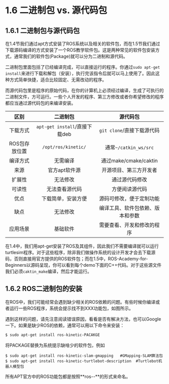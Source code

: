 # 1.6 二进制包 vs. 源代码包

## 1.6.1 二进制包与源代码包

在1.4节我们通过apt方式安装了ROS系统以及相关的软件包，而在1.5节我们通过下载源码编译的方式安装了一个ROS教学软件包。这是两种常见的软件包安装方式，通常我们的软件包(Package)就可以分为二进制和源代码。

二进制包里面包括了已经编译完成，可以直接运行的程序。你通过`sudo apt-get install`来进行下载和解包（安装），执行完该指令后就可以马上使用了。因此这种方式简单快捷，适合比较固定、无需改动的程序。

而源代码包里是程序的原始代码，在你的计算机上必须经过编译，生成了可执行的二进制文件，方可运行。一些个人开发的程序、第三方修改或者你希望修改的程序都应当通过源代码包的来编译安装。

| 区别 | 二进制包 | 源代码包 |
| :---: | :---: | :---: |
| 下载方式 | `apt-get install`/直接下载deb | `git clone`/直接下载源代码 |
| ROS包存放位置 | `/opt/ros/kinetic/` | 通常`~/catkin_ws/src` |
| 编译方式 | 无需编译 | 通过make/cmake/caktin |
| 来源 | 官方apt软件源 | 开源项目、第三方开发者 |
| 扩展性 | 无法修改 | 通过源代码修改 |
| 可读性 | 无法查看源代码 | 方便阅读源代码 |
| 优点 | 下载简单，安装方便 | 源码可修改，便于定制功能 |
| 缺点 | 无法修改 | 编译工具、软件包依赖、版本和参数 |
| 应用场景 | 基础软件 | 需要查看、开发和修改的程序 |

在1.4中，我们用apt-get安装了ROS及其组件，因此我们不需要编译就可以运行turtlesim程序。对于这些程序，除非我们做操作系统的设计开发才会去下载源码，否则直接用官方提供的ROS软件包；而在1.5中，ROS-Academy-for-Beginners以源码呈现，你可以看到每个demo下面的C++代码。对于这些源文件我们必须`caktin_make`编译，然后才能运行。

## 1.6.2 ROS二进制包的安装
在ROS中，我们可能经常会遇到缺少相关的ROS依赖的问题。有些时候你编译或者运行一些ROS程序，系统会提示找不到XXX功能包，如图所示。

遇到这样的问题，请先注意阅读错误原因，看看是否有解决方法，也可以Google一下。如果是缺少ROS的依赖，通常可以用以下命令来安装：
```bash
$ sudo apt-get install ros-kinetic-PACAKGE
```
将PACKAGE替换为系统提示缺啥少的软件包，例如
```
$ sudo apt-get install ros-kinetic-slam-gmapping   #GMapping-SLAM算法包
$ sudo apt-get install ros-kinetic-turtlebot-description  #Turtlebot机器人模型包
```
所有APT官方中的ROS功能包都是按照**ros-<distro>-<pacakge-name>**的形式来命名。